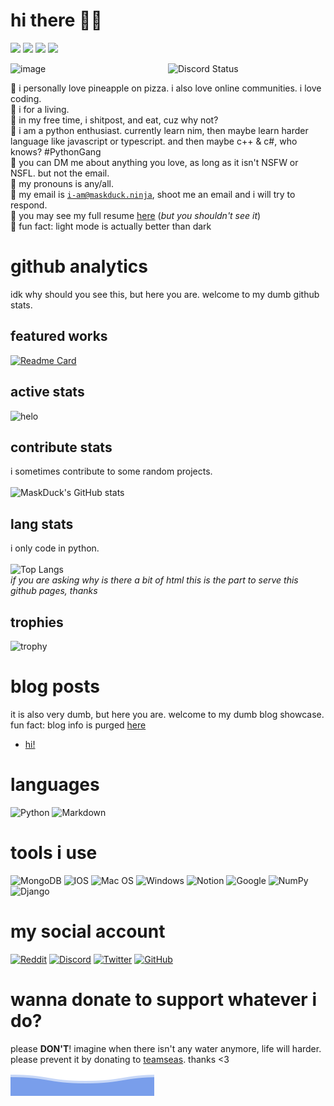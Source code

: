 # hi there 👋🏻
<img src="https://shields-production.up.railway.app/endpoint?url=https://loathsomeparchedharddrive.maskduck.repl.co/status/716134528409665586"></image> <img src="https://shields-production.up.railway.app/endpoint?url=https://loathsomeparchedharddrive.maskduck.repl.co/playing/716134528409665586"></image> <img src="https://shields-production.up.railway.app/endpoint?url=https://loathsomeparchedharddrive.maskduck.repl.co/vscode/716134528409665586"></image> <img src="https://shields-production.up.railway.app/endpoint?url=https://loathsomeparchedharddrive.maskduck.repl.co/spotify/716134528409665586"></image>

![image](https://user-images.githubusercontent.com/3369400/133268513-5bfe2f93-4402-42c9-a403-81c9e86934b6.jpeg)
<img width="50%" align="right" alt="Discord Status" src="https://lanyard.cnrad.dev/api/716134528409665586?theme=light&borderRadius=5px">

🐍 i personally love pineapple on pizza. i also love online communities. i love coding. <br>
🐍 i  for a living. <br>
🐍 in my free time, i shitpost, and eat, cuz why not? <br>
🐍 i am a python enthusiast. currently learn nim, then maybe learn harder language like javascript or typescript. and then maybe c++ & c#, who knows? #PythonGang <br>
🐍 you can DM me about anything you love, as long as it isn't NSFW or NSFL. but not the email. <br>
🐍 my pronouns is any/all. <br>
🐍 my email is [`i-am@maskduck.ninja`](mailto://i-am@maskduck.ninja), shoot me an email and i will try to respond. <br>
🐍 you may see my full resume [here](http://resume.maskduck.ninja) (*but you shouldn't see it*) <br>
🐍 fun fact: light mode is actually better than dark 
# github analytics
idk why should you see this, but here you are. welcome to my dumb github stats.
## featured works
[![Readme Card](https://github-readme-stats.vercel.app/api/pin/?username=MaskDuck&repo=nextcord-ext-activities&show-owner=true)](https://github.com/MaskDuck/nextcord-ext-activities)
## active stats
![helo](https://github-readme-streak-stats.herokuapp.com?user=MaskDuck)
## contribute stats
i sometimes contribute to some random projects. <br>
<br>
![MaskDuck's GitHub stats](https://github-readme-stats.vercel.app/api?username=maskduck&show_icons=true&hide=stars&line_height=24)
## lang stats
i only code in python. <br>
<br>
![Top Langs](https://github-readme-stats.vercel.app/api/top-langs/?username=maskduck&layout=compact) <br>
*if you are asking why is there a bit of html this is the part to serve this github pages, thanks*

## trophies
![trophy](https://github-profile-trophy.vercel.app/?username=maskduck&row=1)

# blog posts
it is also very dumb, but here you are. welcome to my dumb blog showcase. <br>
fun fact: blog info is purged [here](https://dev.to/maskduck)
<!-- BLOG-POST-LIST:START -->
- [hi!](https://dev.to/maskduck/hi-70l)
<!-- BLOG-POST-LIST:END -->

# languages
![Python](https://img.shields.io/badge/python-3670A0?style=for-the-badge&logo=python&logoColor=ffdd54) ![Markdown](https://img.shields.io/badge/markdown-%23000000.svg?style=for-the-badge&logo=markdown&logoColor=white)
# tools i use
![MongoDB](https://img.shields.io/badge/MongoDB-%234ea94b.svg?style=for-the-badge&logo=mongodb&logoColor=white) ![IOS](https://img.shields.io/badge/iOS-000000?style=for-the-badge&logo=ios&logoColor=white) ![Mac OS](https://img.shields.io/badge/mac%20os-000000?style=for-the-badge&logo=macos&logoColor=F0F0F0) ![Windows](https://img.shields.io/badge/Windows-0078D6?style=for-the-badge&logo=windows&logoColor=white) ![Notion](https://img.shields.io/badge/Notion-%23000000.svg?style=for-the-badge&logo=notion&logoColor=white) ![Google](https://img.shields.io/badge/google-4285F4?style=for-the-badge&logo=google&logoColor=white) ![NumPy](https://img.shields.io/badge/numpy-%23013243.svg?style=for-the-badge&logo=numpy&logoColor=white) ![Django](https://img.shields.io/badge/django-%23092E20.svg?style=for-the-badge&logo=django&logoColor=white)
# my social account
[![Reddit](https://img.shields.io/badge/u%2Fmaskduck-FF4500?style=for-the-badge&logo=reddit&logoColor=white)](https://reddit.com/user/maskduck) [![Discord](https://img.shields.io/badge/MaskDuck%239999-%237289DA.svg?style=for-the-badge&logo=discord&logoColor=white)](https://discord.com/users/716134528409665586/) [![Twitter](https://img.shields.io/badge/MaskDuck1-%231DA1F2.svg?style=for-the-badge&logo=Twitter&logoColor=white)](https://twitter.com/MaskDuck1) [![GitHub](https://img.shields.io/badge/MaskDuck-%23121011.svg?style=for-the-badge&logo=github&logoColor=white)](https://github.com/maskduck)

# wanna donate to support whatever i do?
please **DON'T**! imagine when there isn't any water anymore, life will harder. please prevent it by donating to [teamseas](https://teamseas.org). thanks <3 <br>
![abc](https://raw.githubusercontent.com/amandewatnitrr/amandewatnitrr/main/imgs/bottom_header.svg)


